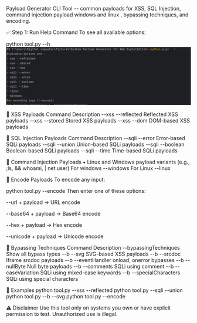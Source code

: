 Payload Generator CLI Tool -- 
common payloads for XSS, SQL Injection, command injection payload windows and linux , bypassing techniques, and
encoding.

✅ Step 1: Run Help Command To see all available options:

python tool.py --h
![Image Alt](https://github.com/Imtiaz-ktk/payload-generator-cli/blob/83625336cc867d01bcfdda30801fb650496a1da7/Capture.PNG)

🔹 XSS Payloads Command Description
--xss --reflected        Reflected XSS payloads
--xss --stored           Stored XSS payloads 
--xss --dom              DOM-based XSS payloads

🔹 SQL Injection Payloads Command Description 
--sqli --error           Error-based SQLi payloads 
--sqli --union           Union-based SQLi payloads
--sqli --boolean         Boolean-based SQLi payloads 
--sqli --time            Time-based SQLi payloads

🔹 Command Injection Payloads 
▪ Linux and Windows payload variants (e.g., ;ls, && whoami, | net user) 
  For windows 
  --windows
  For Linux 
  --linux

🔹 Encode Payloads To encode any input:

python tool.py --encode Then enter one of these options:

--url + payload → URL encode

--base64 + payload → Base64 encode

--hex + payload → Hex encode

--unicode + payload → Unicode encode

🔹 Bypassing Techniques Command Description --bypassingTechniques Show
all bypass types 
--b --svg                   SVG-based XSS payloads
--b --srcdoc                Iframe srcdoc payloads 
 --b --eventHandler         onload, onerror bypasses
--b --nullByte              Null byte payloads 
--b --comments              SQLi using comment
--b --caseVariation         SQLi using mixed-case keywords 
--b --specialCharacters     SQLi using special characters

📌 Examples 
python tool.py --xss --reflected 
python tool.py --sqli --union
python tool.py --b --svg 
python tool.py --encode

⚠️ Disclaimer Use this tool only on systems you own or have explicit
permission to test. Unauthorized use is illegal.

